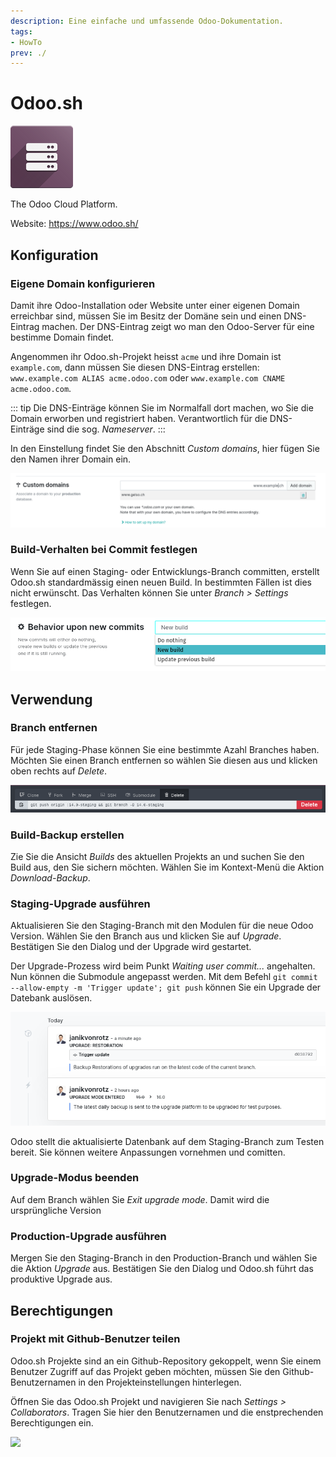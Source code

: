 ```yaml
---
description: Eine einfache und umfassende Odoo-Dokumentation.
tags:
- HowTo
prev: ./
---
```

# Odoo.sh
![](assets/icons_odoo_server.png)

The Odoo Cloud Platform.

Website: <https://www.odoo.sh/>

## Konfiguration

### Eigene Domain konfigurieren

Damit ihre Odoo-Installation oder Website unter einer eigenen Domain erreichbar sind, müssen Sie im Besitz der Domäne sein und einen DNS-Eintrag machen. Der DNS-Eintrag zeigt wo man den Odoo-Server für eine bestimme Domain findet. 

Angenommen ihr Odoo.sh-Projekt heisst `acme` und ihre Domain  ist `example.com`, dann müssen Sie diesen DNS-Eintrag erstellen: `www.example.com ALIAS acme.odoo.com` oder `www.example.com CNAME acme.odoo.com`.

::: tip
Die DNS-Einträge können Sie im Normalfall dort machen, wo Sie die Domain erworben und registriert haben. Verantwortlich für die DNS-Einträge sind die sog. *Nameserver*.
:::

In den Einstellung findet Sie den Abschnitt *Custom domains*, hier fügen Sie den Namen ihrer Domain ein.

![](assets/Odoo.sh%20Custom%20domains.png)

### Build-Verhalten bei Commit festlegen

Wenn Sie auf einen Staging- oder Entwicklungs-Branch committen, erstellt Odoo.sh standardmässig einen neuen Build. In bestimmten Fällen ist dies nicht erwünscht. Das Verhalten können Sie unter *Branch > Settings* festlegen.

![](assets/Odoo.sh%20Behavior%20Commit.png)

## Verwendung

### Branch entfernen

Für jede Staging-Phase können Sie eine bestimmte Azahl Branches haben. Möchten Sie einen Branch entfernen so wählen Sie diesen aus und klicken oben rechts auf *Delete*.

![](assets/Odoo.sh%20Delete.png)

### Build-Backup erstellen

Zie Sie die Ansicht *Builds* des aktuellen Projekts an und suchen Sie den Build aus, den Sie sichern möchten. Wählen Sie im Kontext-Menü die Aktion *Download-Backup*.

### Staging-Upgrade ausführen

Aktualisieren Sie den Staging-Branch mit den Modulen für die neue Odoo Version. Wählen Sie den Branch aus und klicken Sie auf *Upgrade*. Bestätigen Sie den Dialog und der Upgrade wird gestartet.

Der Upgrade-Prozess wird beim Punkt *Waiting user commit...* angehalten. Nun können die Submodule angepasst werden. Mit dem Befehl `git commit --allow-empty -m 'Trigger update'; git push` können Sie ein Upgrade der Datebank auslösen.

![](assets/Odoo.sh%20Trigger%20update.png)

Odoo stellt die aktualisierte Datenbank auf dem Staging-Branch zum Testen bereit. Sie können weitere Anpassungen vornehmen und comitten.

### Upgrade-Modus beenden

Auf dem Branch wählen Sie *Exit upgrade mode*. Damit wird die ursprüngliche Version 

### Production-Upgrade ausführen

Mergen Sie den Staging-Branch in den Production-Branch und wählen Sie die Aktion *Upgrade* aus. Bestätigen Sie den Dialog und Odoo.sh führt das produktive Upgrade aus.

## Berechtigungen

### Projekt mit Github-Benutzer teilen

Odoo.sh Projekte sind an ein Github-Repository gekoppelt, wenn Sie einem Benutzer Zugriff auf das Projekt geben möchten, müssen Sie den Github-Benutzernamen in den Projekteinstellungen hinterlegen.

Öffnen Sie das Odoo.sh Projekt und navigieren Sie nach *Settings > Collaborators*. Tragen Sie hier den Benutzernamen und die enstprechenden Berechtigungen ein.

![](assets/Odoo.sh%20Benutzer%20hinzuf%C3%BCgen.png)